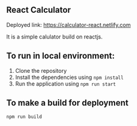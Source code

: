 React Calculator
------------------------

Deployed link: https://calculator-react.netlify.com

It is a simple calulator build on reactjs.

To run in local environment:
------------------------------

1. Clone the repository
2. Install the dependencies using `npm install`
3. Run the application using `npm run start`

To make a build for deployment
-------------------------------

`npm run build`
